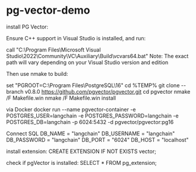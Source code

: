 # pg-vector-demo
install PG Vector:

Ensure C++ support in Visual Studio is installed, and run:

call "C:\Program Files\Microsoft Visual Studio\2022\Community\VC\Auxiliary\Build\vcvars64.bat"
Note: The exact path will vary depending on your Visual Studio version and edition

Then use nmake to build:

set "PGROOT=C:\Program Files\PostgreSQL\16"
cd %TEMP%
git clone --branch v0.8.0 https://github.com/pgvector/pgvector.git
cd pgvector
nmake /F Makefile.win
nmake /F Makefile.win install


via  Docker 
docker run --name pgvector-container -e POSTGRES_USER=langchain -e POSTGRES_PASSWORD=langchain -e POSTGRES_DB=langchain -p 6024:5432 -d pgvector/pgvector:pg16


Connect SQL 
DB_NAME = "langchain"
DB_USERNAME = "langchain"
DB_PASSWORD = "langchain"
DB_PORT = "6024"
DB_HOST = "localhost"

install extension:
CREATE EXTENSION IF NOT EXISTS vector;



check if pgVector is installed:
SELECT * FROM pg_extension;
